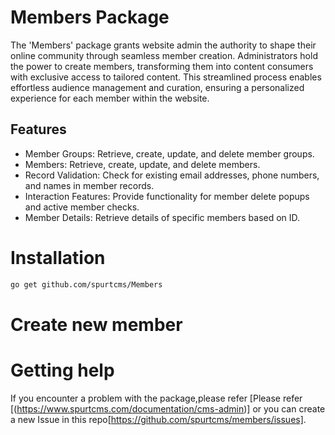 # Members Package

The 'Members' package grants website admin the authority to shape their online community through seamless member creation. Administrators hold the power to create members, transforming them into content consumers with exclusive access to tailored content. This streamlined process enables effortless audience management and curation, ensuring a personalized experience for each member within the website. 

## Features

- Member Groups: Retrieve, create, update, and delete member groups.
- Members: Retrieve, create, update, and delete members.
- Record Validation: Check for existing email addresses, phone numbers, and names in member records.
- Interaction Features: Provide functionality for member delete popups and active member checks.
- Member Details: Retrieve details of specific members based on ID.



# Installation

``` bash
go get github.com/spurtcms/Members
```


# Create new member


# Getting help
If you encounter a problem with the package,please refer [Please refer [(https://www.spurtcms.com/documentation/cms-admin)] or you can create a new Issue in this repo[https://github.com/spurtcms/members/issues]. 

